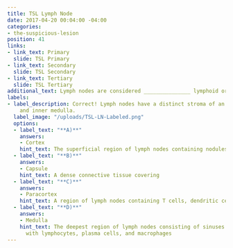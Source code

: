 ```yaml
---
title: TSL Lymph Node
date: 2017-04-20 00:04:00 -04:00
categories:
- the-suspicious-lesion
position: 41
links:
- link_text: Primary
  slide: TSL Primary
- link_text: Secondary
  slide: TSL Secondary
- link_text: Tertiary
  slide: TSL Tertiary
additional_text: Lymph nodes are considered _______________ lymphoid organs.
labels:
- label_description: Correct! Lymph nodes have a distinct stroma of an outer cortex
    and inner medulla.
  label_image: "/uploads/TSL-LN-Labeled.png"
  options:
  - label_text: "**A)**"
    answers:
    - Cortex
    hint_text: The superficial region of lymph nodes containing nodules of B cells
  - label_text: "**B)**"
    answers:
    - Capsule
    hint_text: A dense connective tissue covering
  - label_text: "**C)**"
    answers:
    - Paracortex
    hint_text: A region of lymph nodes containing T cells, dendritic cells, and HEVs
  - label_text: "**D)**"
    answers:
    - Medulla
    hint_text: The deepest region of lymph nodes consisting of sinuses and cords packed
      with lymphocytes, plasma cells, and macrophages
---
```


